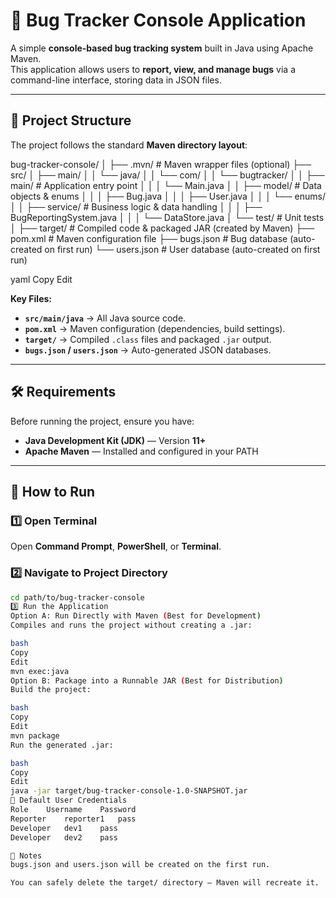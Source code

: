 # 🐞 Bug Tracker Console Application

A simple **console-based bug tracking system** built in Java using Apache Maven.  
This application allows users to **report, view, and manage bugs** via a command-line interface, storing data in JSON files.

---

## 📂 Project Structure

The project follows the standard **Maven directory layout**:

bug-tracker-console/
│
├── .mvn/ # Maven wrapper files (optional)
├── src/
│ ├── main/
│ │ └── java/
│ │ └── com/
│ │ └── bugtracker/
│ │ ├── main/ # Application entry point
│ │ │ └── Main.java
│ │ ├── model/ # Data objects & enums
│ │ │ ├── Bug.java
│ │ │ ├── User.java
│ │ │ └── enums/
│ │ ├── service/ # Business logic & data handling
│ │ │ ├── BugReportingSystem.java
│ │ │ └── DataStore.java
│ └── test/ # Unit tests
│
├── target/ # Compiled code & packaged JAR (created by Maven)
├── pom.xml # Maven configuration file
├── bugs.json # Bug database (auto-created on first run)
└── users.json # User database (auto-created on first run)

yaml
Copy
Edit

**Key Files:**
- **`src/main/java`** → All Java source code.
- **`pom.xml`** → Maven configuration (dependencies, build settings).
- **`target/`** → Compiled `.class` files and packaged `.jar` output.
- **`bugs.json` / `users.json`** → Auto-generated JSON databases.

---

## 🛠 Requirements

Before running the project, ensure you have:

- **Java Development Kit (JDK)** — Version **11+**
- **Apache Maven** — Installed and configured in your PATH

---

## 🚀 How to Run

### 1️⃣ Open Terminal
Open **Command Prompt**, **PowerShell**, or **Terminal**.

### 2️⃣ Navigate to Project Directory
```bash
cd path/to/bug-tracker-console
3️⃣ Run the Application
Option A: Run Directly with Maven (Best for Development)
Compiles and runs the project without creating a .jar:

bash
Copy
Edit
mvn exec:java
Option B: Package into a Runnable JAR (Best for Distribution)
Build the project:

bash
Copy
Edit
mvn package
Run the generated .jar:

bash
Copy
Edit
java -jar target/bug-tracker-console-1.0-SNAPSHOT.jar
👤 Default User Credentials
Role	Username	Password
Reporter	reporter1	pass
Developer	dev1	pass
Developer	dev2	pass

📌 Notes
bugs.json and users.json will be created on the first run.

You can safely delete the target/ directory — Maven will recreate it.

